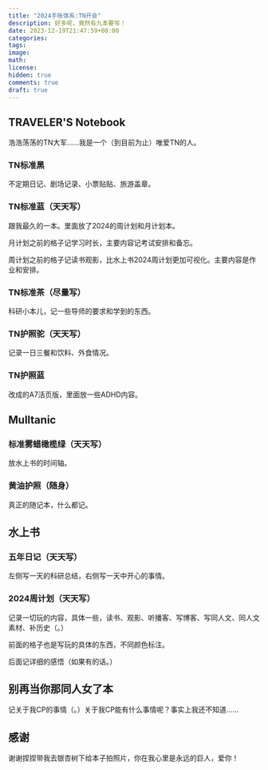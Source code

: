 ```yaml
---
title: "2024手账体系:TN开会"
description: 好多呢，竟然有九本要写！
date: 2023-12-19T21:47:59+08:00
categories: 
tags:
image: 
math: 
license: 
hidden: true
comments: true
draft: true
---
```


## TRAVELER'S Notebook

浩浩荡荡的TN大军……我是一个（到目前为止）唯爱TN的人。

### TN标准黑

不定期日记、剧场记录、小票贴贴、旅游盖章。

### TN标准蓝（天天写）

跟我最久的一本。里面放了2024的周计划和月计划本。

月计划之前的格子记学习时长，主要内容记考试安排和备忘。

周计划之前的格子记读书观影，比水上书2024周计划更加可视化。主要内容是作业和安排。

### TN标准茶（尽量写）

科研小本儿，记一些导师的要求和学到的东西。

### TN护照驼（天天写）

记录一日三餐和饮料、外食情况。

### TN护照蓝

改成的A7活页版，里面放一些ADHD内容。



## Mulltanic

### 标准雾蜡橄榄绿（天天写）

放水上书的时间轴。

### 黄油护照（随身）

真正的随记本，什么都记。



## 水上书

### 五年日记（天天写）

左侧写一天的科研总结，右侧写一天中开心的事情。

### 2024周计划（天天写）

记录一切玩的内容，具体一些，读书、观影、听播客、写博客、写同人文、同人文素材、补历史（。）

前面的格子也是写玩的具体的东西，不同颜色标注。

后面记详细的感悟（如果有的话。）

## 别再当你那同人女了本

记关于我CP的事情（。）关于我CP能有什么事情呢？事实上我还不知道……



## 感谢

谢谢捏捏带我去银杏树下给本子拍照片，你在我心里是永远的巨人，爱你！